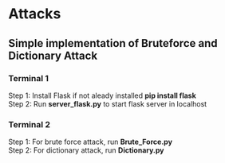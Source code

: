 # Attacks
## Simple implementation of Bruteforce and Dictionary Attack

### Terminal 1
Step 1: Install Flask if not aleady installed __pip install flask__\
Step 2: Run __server_flask.py__ to start flask server in localhost

### Terminal 2
Step 1: For brute force attack, run __Brute_Force.py__\
Step 2: For dictionary attack, run __Dictionary.py__
